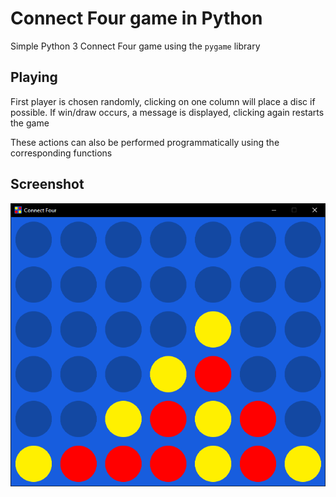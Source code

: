 # Connect Four game in Python

Simple Python 3 Connect Four game using the `pygame` library

## Playing

First player is chosen randomly, clicking on one column will place a disc if possible. If win/draw occurs, a message is displayed, clicking again restarts the game

These actions can also be performed programmatically using the corresponding functions

## Screenshot

![Connect Four screenshot](screenshot.png)
